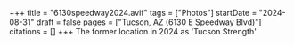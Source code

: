 +++
title = "6130speedway2024.avif"
tags = ["Photos"]
startDate = "2024-08-31"
draft = false
pages = ["Tucson, AZ (6130 E Speedway Blvd)"]
citations = []
+++
The former location in 2024 as 'Tucson Strength'
